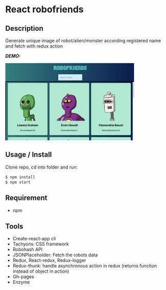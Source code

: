 # React robofriends

## Description

Generate unique image of robot/alien/monster according registered name and fetch with redux action

**_DEMO:_**

<img src="./src/img/190912Robofriends.jpg" width="80%">

## Usage / Install

Clone repo, cd into folder and run:

```console
$ npm install
$ npm start
```

## Requirement

- npm

## Tools

- Create-react-app cli
- Tachyons: CSS framework
- Robohash API
- JSONPlaceholder: Fetch the robots data
- Redux, React-redux, Redux-logger
- Redux-thunk: handle asynchronous action in redux (returns function instead of object in action)
- Gh-pages
- Enzyme